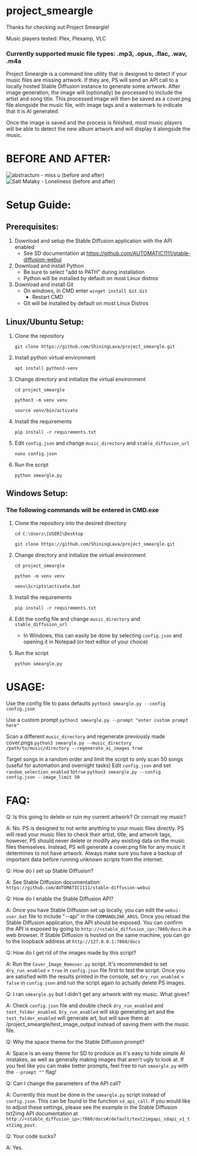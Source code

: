# project_smeargle
Thanks for checking out Project Smeargle!

Music players tested: Plex, Plexamp, VLC

### Currently supported music file types: .mp3, .opus, .flac, .wav, .m4a


Project Smeargle is a command line utility that is designed to detect if your music files are missing artwork. If they are, PS will send an API call to a locally hosted Stable Diffusion instance to generate some artwork. After image generation, the image will (optionally) be processed to include the artist and song title. This processed image will then be saved as a cover.png file alongside the music file, with image tags and a watermark to indicate that it is AI generated. 


Once the image is saved and the process is finished, most music players will be able to detect the new album artwork and will display it alongside the music. 


# BEFORE AND AFTER:

![abstractum - miss u (before and after)](https://github.com/user-attachments/assets/7b7c5308-0279-4a41-803b-3710bcc0ac65)
![Satl   Malaky - Loneliness (before and after)](https://github.com/user-attachments/assets/b97132a4-105a-4e51-a35a-41a7706e343d)



# Setup Guide:
## Prerequisites: 
1. Download and setup the Stable Diffusion application with the API enabled
	- See SD documentation at https://github.com/AUTOMATIC1111/stable-diffusion-webui
2. Download and install Python
   	- Be sure to select "add to PATH" during installation
   	- Python will be installed by default on most Linux distros
3. Download and install Git
   	- On windows, in CMD enter ```winget install Git.Git```
   		- Restart CMD
   	- Git will be installed by default on most Linux Distros
   
## Linux/Ubuntu Setup:
1. Clone the repository
   
   ```git clone https://github.com/ShiningLava/project_smeargle.git```
2. Install python virtual environment
   
   ```apt install python3-venv```
3. Change directory and initialize the virtual environment
   
   ```cd project_smeargle```
   
   ```python3 -m venv venv```
   
   ```source venv/bin/activate```
4. Install the requirements
   
    ```pip install -r requirements.txt```
5. Edit `config.json` and change `music_directory` and `stable_diffusion_url`
   
    ```nano config.json```
	
6. Run the script

    ```python smeargle.py```
	

## Windows Setup:
### The following commands will be entered in CMD.exe
1. Clone the repository into the desired directory
   
   ```cd C:\Users\[USER]\Desktop``` 
   
   ```git clone https://github.com/ShiningLava/project_smeargle.git```
3. Change directory and initialize the virtual environment
   
   ```cd project_smeargle```
   
   ```python -m venv venv```

   ```venv\Scripts\activate.bat```
4. Install the requirements
   
    ```pip install -r requirements.txt```
5. Edit the config file and change `music_directory` and `stable_diffusion_url`
   
    - In Windows, this can easily be done by selecting `config.json` and opening it in Notepad (or text editor of your choice)
	
6. Run the script

    ```python smeargle.py```

# USAGE:

Use the config file to pass defaults
```python3 smeargle.py --config config.json```

Use a custom prompt
```python3 smeargle.py --prompt "enter custom prompt here"```

Scan a different `music_directory` and regenerate previously made cover.pngs
```python3 smeargle.py --music_directory /path/to/music/directory --regenerate_ai_images true```

Target songs in a random order and limit the script to only scan 50 songs (useful for automation and overnight tasks)
Edit `config.json` and set `random_selection_enabled` to`true`
```python3 smeargle.py --config config.json --image_limit 50```

# FAQ:

Q: Is this going to delete or ruin my current artwork? Or corrupt my music?

A: No. PS is designed to not write anything to your music files directly. PS will read your music files to check their artist, title, and artwork tags, however, PS should never delete or modify any existing data on the music files themselves. Instead, PS will generate a cover.png file for any music it determines to not have artwork. Always make sure you have a backup of important data before running unknown scripts from the internet.


Q: How do I set up Stable Diffusion? 

A: See Stable Diffusion documentation: `https://github.com/AUTOMATIC1111/stable-diffusion-webui`


Q: How do I enable the Stable Diffusion API?

A: Once you have Stable Diffusion set up locally, you can edit the `webui-user.bat` file to include "--api" in the `COMMANDLINE_ARGS`. Once you reload the Stable Diffusion application, the API should be exposed. You can confirm the API is exposed by going to `http://<stable_diffusion_ip>:7860/docs` in a web browser. If Stable Diffusion is hosted on the same machine, you can go to the loopback address at `http://127.0.0.1:7860/docs`



Q: How do I get rid of the images made by this script?

A: Run the `Cover_Image_Remover.py` script. It's recommended to set `dry_run_enabled` = `true` in `config.json` file first to test the script. Once you are satisfied with the results printed in the console, set `dry_run_enabled` = `false` in `config.json` and run the script again to actually delete PS images.



Q: I ran `smeargle.py` but I didn't get any artwork with my music. What gives?

A: Check `config.json` file and double check `dry_run_enabled` and `test_folder_enabled`. `Dry_run_enabled` will skip generating art and the `test_folder_enabled` will generate art, but will save them at /project_smeargle/test_image_output instead of saving them with the music file.



Q: Why the space theme for the Stable Diffusion prompt?

A: Space is an easy theme for SD to produce as it's easy to hide simple AI mistakes, as well as generally making images that aren't ugly to look at. If you feel like you can make better prompts, feel free to run `smeargle.py` with the `--prompt ""` flag!



Q: Can I change the parameters of the API call?

A: Currently this must be done in the `smeargle.py` script instead of `config.json`. This can be found in the function `sd_api_call`. If you would like to adjust these settings, please see the example in the Stable Diffusion txt2img API documentation at `http://<stable_diffusion_ip>:7860/docs#/default/text2imgapi_sdapi_v1_txt2img_post`. 



Q: Your code sucks?

A: Yes. 

